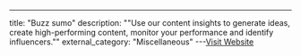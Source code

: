 ---
title: "Buzz sumo"
description: "\"Use our content insights to generate ideas, create high-performing content, monitor your performance and identify influencers.\""
external_category: "Miscellaneous"
---[Visit Website](http://buzzsumo.com)

